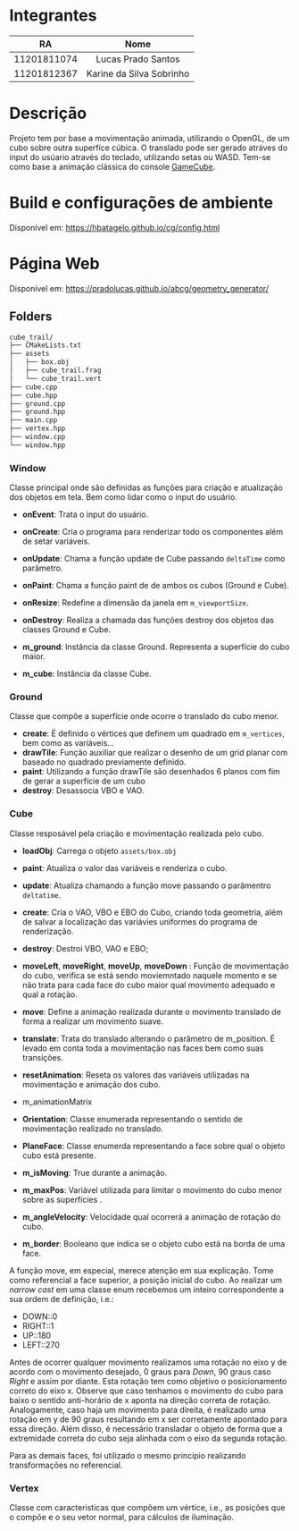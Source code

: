 # Integrantes

|RA|Nome|
|:--:|:--:|
|11201811074|Lucas Prado Santos|
|11201812367|Karine da Silva Sobrinho| 


# Descrição

Projeto tem por base a movimentação animada, utilizando o OpenGL, de um cubo sobre outra superfíce cúbica. O translado pode ser gerado atráves do input do usúario através do teclado, utilizando setas ou WASD. Tem-se como base a animação clássica do console [GameCube](https://www.youtube.com/watch?v=CpmYW-gCSy4).

# Build e configurações de ambiente 
Disponível em: https://hbatagelo.github.io/cg/config.html

# Página Web

Disponível em: https://pradolucas.github.io/abcg/geometry_generator/

## Folders

```sh
cube_trail/
├── CMakeLists.txt
├── assets
│   ├── box.obj
│   ├── cube_trail.frag
│   └── cube_trail.vert
├── cube.cpp
├── cube.hpp
├── ground.cpp
├── ground.hpp
├── main.cpp
├── vertex.hpp
├── window.cpp
└── window.hpp
```

### Window

Classe principal onde são definidas as funções para criação e atualização dos objetos em tela. Bem como lidar como o input do usuário.

- **onEvent**: Trata o input do usuário.
- **onCreate**: Cria o programa para renderizar todo os componentes além de setar variáveis.
- **onUpdate**: Chama a função update de Cube passando `deltaTime` como parâmetro.
- **onPaint**: Chama a função paint de de ambos os cubos (Ground e Cube).
- **onResize**: Redefine a dimensão da janela em `m_viewportSize`.
- **onDestroy**: Realiza a chamada das funções destroy dos objetos das classes Ground e Cube.

- **m_ground**: Instância da classe Ground. Representa a superfície do cubo maior.  
- **m_cube**: Instância da classe Cube.

### Ground

Classe que compõe a superfície onde ocorre o translado do cubo menor.

- **create**: É definido o vértices que definem um quadrado em `m_vertices`, bem como as variáveis... 
- **drawTile**: Função auxiliar que realizar o desenho de um grid planar com baseado no quadrado previamente definido. 
- **paint**: Utilizando a função drawTile são desenhados 6 planos com fim de gerar a superfície de um cubo
- **destroy**: Desassocia VBO e VAO.

### Cube

Classe resposável pela criação e movimentação realizada pelo cubo.

- **loadObj**: Carrega o objeto `assets/box.obj`
- **paint**: Atualiza o valor das variáveis e renderiza o cubo.
- **update**: Atualiza chamando a função move passando o parâmentro `deltatime`.
- **create**: Cria o VAO, VBO e EBO do Cubo, criando toda geometria, além de salvar a localização das variávies uniformes do programa de renderização.
- **destroy**: Destroi VBO, VAO e EBO;
- **moveLeft**, **moveRight**, **moveUp**, **moveDown** : Função de movimentação do cubo, verifica se está sendo moviemntado naquele momento e se não trata para cada face do cubo maior qual movimento adequado e qual a rotação.
- **move**: Define a animação realizada durante o movimento translado de forma a realizar um movimento suave.
- **translate**: Trata do translado alterando o parâmetro de m_position. É levado em conta toda a movimentação nas faces bem como suas transições. 
- **resetAnimation**: Reseta os valores das variáveis utilizadas na movimentação e animação dos cubo.


- m_animationMatrix
- **Orientation**: Classe enumerada representando o sentido de movimentação realizado no translado.
- **PlaneFace**: Classe enumerda representando a face sobre qual o objeto cubo está presente. 


- **m_isMoving**: True durante a animação.
- **m_maxPos**: Variável utilizada para limitar o movimento do cubo menor sobre as superfícies .
- **m_angleVelocity**: Velocidade qual ocorrerá a animação de rotação do cubo.
- **m_border**: Booleano que indica se o objeto cubo está na borda de uma face.

A função move, em especial, merece atenção em sua explicação. Tome como referencial a face superior, a posição inicial do cubo. Ao realizar um _narrow cast_ em uma classe enum recebemos um inteiro correspondente a sua ordem de definição, i.e.: 
  - DOWN::0
  - RIGHT::1
  - UP::180
  - LEFT::270
 
Antes de ocorrer qualquer movimento realizamos uma rotação no eixo y de acordo com o movimento desejado,  0 graus para _Down_, 90 graus caso _Right_ e assim por diante. Esta rotação tem como objetivo o posicionamento correto do eixo x. Observe que caso tenhamos o movimento do cubo para baixo o sentido anti-horário de x aponta na direção correta de rotação. Analogamente, caso haja um movimento para direita, é realizado uma rotação em y de 90 graus resultando em x ser corretamente apontado para essa direção. 
Além disso, é necessário transladar o objeto de forma que a extremidade correta do cubo seja alinhada com o eixo da segunda rotação. 

Para as demais faces, foi utilizado o mesmo principio realizando transformações no referencial.

### Vertex

Classe com caracteristicas que compõem um vértice, i.e., as posições que o compõe e o seu vetor normal, para cálculos de iluminação.
